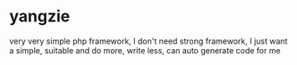 yangzie
=======

very very simple php framework, I don't need strong framework, I just want a simple, suitable and do more, write less, can auto generate code for me